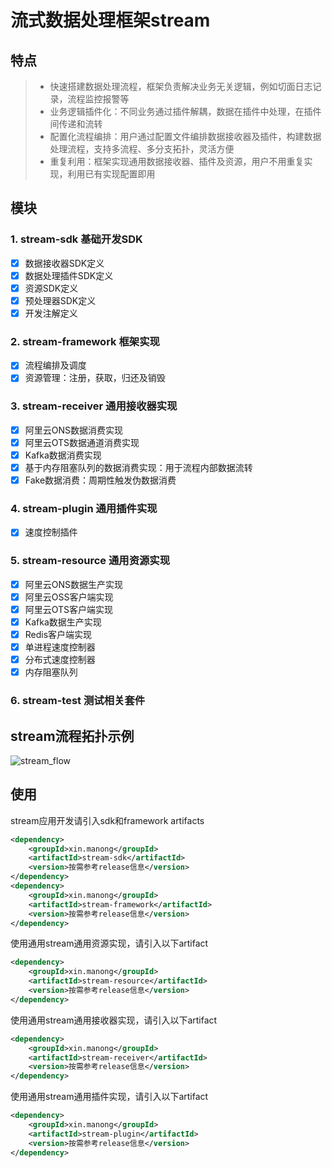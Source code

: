 # 流式数据处理框架stream

## 特点
> * 快速搭建数据处理流程，框架负责解决业务无关逻辑，例如切面日志记录，流程监控报警等
> * 业务逻辑插件化：不同业务通过插件解耦，数据在插件中处理，在插件间传递和流转
> * 配置化流程编排：用户通过配置文件编排数据接收器及插件，构建数据处理流程，支持多流程、多分支拓扑，灵活方便
> * 重复利用：框架实现通用数据接收器、插件及资源，用户不用重复实现，利用已有实现配置即用

## 模块

### 1. stream-sdk 基础开发SDK
  - [x] 数据接收器SDK定义
  - [x] 数据处理插件SDK定义
  - [x] 资源SDK定义
  - [x] 预处理器SDK定义
  - [x] 开发注解定义
### 2. stream-framework 框架实现
  - [x] 流程编排及调度
  - [x] 资源管理：注册，获取，归还及销毁
### 3. stream-receiver 通用接收器实现
  - [x] 阿里云ONS数据消费实现
  - [x] 阿里云OTS数据通道消费实现
  - [x] Kafka数据消费实现
  - [x] 基于内存阻塞队列的数据消费实现：用于流程内部数据流转
  - [x] Fake数据消费：周期性触发伪数据消费
### 4. stream-plugin 通用插件实现
  - [x] 速度控制插件
### 5. stream-resource 通用资源实现
  - [x] 阿里云ONS数据生产实现
  - [x] 阿里云OSS客户端实现
  - [x] 阿里云OTS客户端实现
  - [x] Kafka数据生产实现
  - [x] Redis客户端实现
  - [x] 单进程速度控制器
  - [x] 分布式速度控制器
  - [x] 内存阻塞队列
### 6. stream-test 测试相关套件

## stream流程拓扑示例

![stream_flow](https://github.com/frankcl/stream/tree/main/image/stream_flow.png)

## 使用

stream应用开发请引入sdk和framework artifacts

```xml
<dependency>
    <groupId>xin.manong</groupId>
    <artifactId>stream-sdk</artifactId>
    <version>按需参考release信息</version>
</dependency>
<dependency>
    <groupId>xin.manong</groupId>
    <artifactId>stream-framework</artifactId>
    <version>按需参考release信息</version>
</dependency>
```

使用通用stream通用资源实现，请引入以下artifact

```xml
<dependency>
    <groupId>xin.manong</groupId>
    <artifactId>stream-resource</artifactId>
    <version>按需参考release信息</version>
</dependency>
```

使用通用stream通用接收器实现，请引入以下artifact

```xml
<dependency>
    <groupId>xin.manong</groupId>
    <artifactId>stream-receiver</artifactId>
    <version>按需参考release信息</version>
</dependency>
```

使用通用stream通用插件实现，请引入以下artifact

```xml
<dependency>
    <groupId>xin.manong</groupId>
    <artifactId>stream-plugin</artifactId>
    <version>按需参考release信息</version>
</dependency>
```

